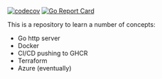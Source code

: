 [![codecov](https://codecov.io/gh/ARLJohnston/go-http/graph/badge.svg?token=LA0NE8ENYZ)](https://codecov.io/gh/ARLJohnston/go-http)
[![Go Report Card](https://goreportcard.com/badge/github.com/ARLJohnston/go-http)](https://goreportcard.com/report/github.com/ARLJohnston/go-http)

This is a repository to learn a number of concepts:
  - Go http server
  - Docker
  - CI/CD pushing to GHCR
  - Terraform
  - Azure (eventually)
